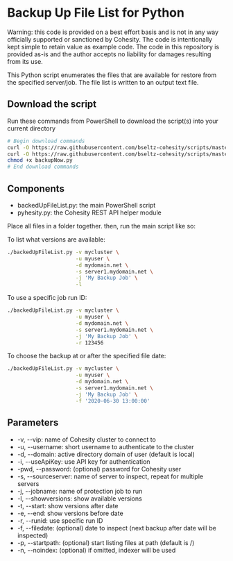# Backup Up File List for Python

Warning: this code is provided on a best effort basis and is not in any way officially supported or sanctioned by Cohesity. The code is intentionally kept simple to retain value as example code. The code in this repository is provided as-is and the author accepts no liability for damages resulting from its use.

This Python script enumerates the files that are available for restore from the specified server/job. The file list is written to an output text file.

## Download the script

Run these commands from PowerShell to download the script(s) into your current directory

```bash
# Begin download commands
curl -O https://raw.githubusercontent.com/bseltz-cohesity/scripts/master/python/backedUpFileList/backedUpFileList.py
curl -O https://raw.githubusercontent.com/bseltz-cohesity/scripts/master/python/pyhesity.py
chmod +x backupNow.py
# End download commands
```

## Components

* backedUpFileList.py: the main PowerShell script
* pyhesity.py: the Cohesity REST API helper module

Place all files in a folder together. then, run the main script like so:

To list what versions are available:

```bash
./backedUpFileList.py -v mycluster \
                      -u myuser \
                      -d mydomain.net \
                      -s server1.mydomain.net \
                      -j 'My Backup Job' \
                      -l
```

To use a specific job run ID:

```bash
./backedUpFileList.py -v mycluster \
                      -u myuser \
                      -d mydomain.net \
                      -s server1.mydomain.net \
                      -j 'My Backup Job' \
                      -r 123456
```

To choose the backup at or after the specified file date:

```bash
./backedUpFileList.py -v mycluster \
                      -u myuser \
                      -d mydomain.net \
                      -s server1.mydomain.net \
                      -j 'My Backup Job' \
                      -f '2020-06-30 13:00:00'
```

## Parameters

* -v, --vip: name of Cohesity cluster to connect to
* -u, --username: short username to authenticate to the cluster
* -d, --domain: active directory domain of user (default is local)
* -i, --useApiKey: use API key for authentication
* -pwd, --password: (optional) password for Cohesity user
* -s, --sourceserver: name of server to inspect, repeat for multiple servers
* -j, --jobname: name of protection job to run
* -l, --showversions: show available versions
* -t, --start: show versions after date
* -e, --end: show versions before date
* -r, --runid: use specific run ID
* -f, --filedate: (optional) date to inspect (next backup after date will be inspected)
* -p, --startpath: (optional) start listing files at path (default is /)
* -n, --noindex: (optional) if omitted, indexer will be used
